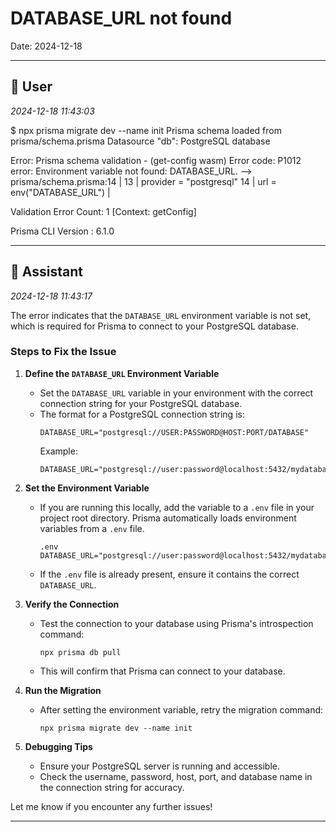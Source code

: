 # DATABASE_URL not found

Date: 2024-12-18

---

## 👤 User
*2024-12-18 11:43:03*

$ npx prisma migrate dev --name init
Prisma schema loaded from prisma/schema.prisma
Datasource "db": PostgreSQL database

Error: Prisma schema validation - (get-config wasm)
Error code: P1012
error: Environment variable not found: DATABASE_URL.
  --&gt;  prisma/schema.prisma:14
   | 
13 |   provider = "postgresql"
14 |   url      = env("DATABASE_URL")
   | 

Validation Error Count: 1
[Context: getConfig]

Prisma CLI Version : 6.1.0

---

## 🤖 Assistant
*2024-12-18 11:43:17*

The error indicates that the `DATABASE_URL` environment variable is not set, which is required for Prisma to connect to your PostgreSQL database.

### Steps to Fix the Issue

1. **Define the `DATABASE_URL` Environment Variable**
   - Set the `DATABASE_URL` variable in your environment with the correct connection string for your PostgreSQL database.
   - The format for a PostgreSQL connection string is:
     ```
     DATABASE_URL="postgresql://USER:PASSWORD@HOST:PORT/DATABASE"
     ```
     Example:
     ```
     DATABASE_URL="postgresql://user:password@localhost:5432/mydatabase"
     ```

2. **Set the Environment Variable**
   - If you are running this locally, add the variable to a `.env` file in your project root directory. Prisma automatically loads environment variables from a `.env` file.
     ```
     .env
     DATABASE_URL="postgresql://user:password@localhost:5432/mydatabase"
     ```

   - If the `.env` file is already present, ensure it contains the correct `DATABASE_URL`.

3. **Verify the Connection**
   - Test the connection to your database using Prisma's introspection command:
     ```
     npx prisma db pull
     ```
   - This will confirm that Prisma can connect to your database.

4. **Run the Migration**
   - After setting the environment variable, retry the migration command:
     ```
     npx prisma migrate dev --name init
     ```

5. **Debugging Tips**
   - Ensure your PostgreSQL server is running and accessible.
   - Check the username, password, host, port, and database name in the connection string for accuracy.

Let me know if you encounter any further issues!

---
